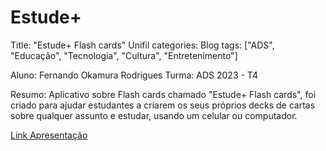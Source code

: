 # Estude+


Title: "Estude+ Flash cards" 
Unifil categories: Blog tags: \["ADS", "Educação", "Tecnologia", "Cultura", "Entretenimento"\] 


Aluno: Fernando Okamura Rodrigues
Turma: ADS 2023 - T4


Resumo: Aplicativo sobre Flash cards chamado "Estude+ Flash cards", foi criado para ajudar estudantes a criarem os seus próprios decks de cartas sobre qualquer assunto e estudar, usando um celular ou computador.

[Link Apresentação](https://www.youtube.com/watch?v=VOANMdleXjc)


